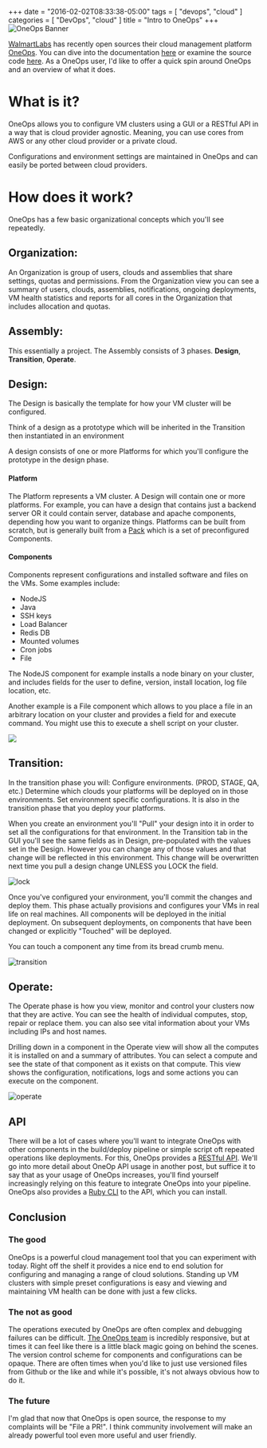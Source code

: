 +++
date = "2016-02-02T08:33:38-05:00"
tags = [
    "devops",
    "cloud"
]
categories = [
    "DevOps",
    "cloud"
]
title = "Intro to OneOps"
+++
![OneOps Banner](http://www.businesscloudnews.com/files/2016/01/Walmart-OneOps.jpg)


[WalmartLabs](http://www.walmartlabs.com/) has recently open sources their cloud management platform [OneOps](http://www.walmartlabs.com/2016/01/oneops-now-available/).  You can dive into the documentation [here](http://oneops.com/) or examine the source code [here](https://github.com/oneops/). As a OneOps user, I'd like to offer a quick spin around OneOps and an overview of what it does.

# What is it?

OneOps allows you to configure VM clusters using a GUI or a RESTful API in a way that is cloud provider agnostic. Meaning, you can use cores from AWS or any other cloud provider or a private cloud.

Configurations and environment settings are maintained in OneOps and can easily be ported between cloud providers.

# How does it work?
OneOps has a few basic organizational concepts which you'll see repeatedly.

## Organization:
An Organization is group of users, clouds and assemblies that share settings, quotas and permissions. From the Organization view you can see a summary of users, clouds, assemblies, notifications, ongoing deployments, VM health statistics and reports for all cores in the Organization that includes allocation and quotas.

## Assembly:
This essentially a project. The Assembly consists of 3 phases. __Design__, __Transition__, __Operate__.

## Design:
The Design is basically the template for how your VM cluster will be configured.

Think of a design as a prototype which will be inherited in the Transition then instantiated in an environment

A design consists of one or more Platforms for which you'll configure the prototype in the design phase. 

#### Platform 

The Platform represents a VM cluster. A Design will contain one or more platforms. For example, you can have a design that contains just a backend server OR it could contain server, database and apache components, depending how you want to organize things. Platforms can be built from scratch, but is generally built from a [Pack](http://oneops.github.io/user/references/#platform-packs) which is a set of preconfigured Components.

#### Components 

Components represent configurations and installed software and files on the VMs. Some examples include:

 - NodeJS
 - Java
 - SSH keys
 - Load Balancer
 - Redis DB
 - Mounted volumes
 - Cron jobs
 - File

The NodeJS component for example installs a node binary on your cluster, and includes fields for the user to define, version, install location, log file location, etc.

Another example is a File component which allows to you place a file in an arbitrary location on your cluster and provides a field for and execute command. You might use this to execute a shell script on your cluster.

![](https://raw.githubusercontent.com/oneops/oneops.github.io/master/assets/local/images/design-graph.png)

## Transition:
In the transition phase you will: Configure environments. (PROD, STAGE, QA, etc.) Determine which clouds your platforms will be deployed on in those environments. Set environment specific configurations. It is also in the transition phase that you deploy your platforms.

When you create an environment you'll "Pull" your design into it in order to set all the configurations for that environment. In the Transition tab in the GUI you'll see the same fields as in Design, pre-populated with the values set in the Design. However you can change any of those values and that change will be reflected in this environment. This change will be overwritten next time you pull a design change UNLESS you LOCK the field.

![lock](https://raw.githubusercontent.com/oneops/oneops.github.io/master/assets/local/images/lock.png)

Once you've configured your environment, you'll commit the changes and deploy them. This phase actually provisions and configures your VMs in real life on real machines. All components will be deployed in the initial deployment. On subsequent deployments, on components that have been changed or explicitly "Touched" will be deployed.

You can touch a component any time from its bread crumb menu.

![transition](https://raw.githubusercontent.com/oneops/oneops.github.io/master/assets/local/images/GettingStartedEC2CommitAndDeploy.png)

## Operate:
The Operate phase is how you view, monitor and control your clusters now that they are active. You can see the health of individual computes, stop, repair or replace them. you can also see vital information about your VMs including IPs and host names.

Drilling down in a component in the Operate view will show all the computes it is installed on and a summary of attributes. You can select a compute and see the state of that component as it exists on that compute. This view shows the configuration, notifications, logs and some actions you can execute on the component.

![operate](https://raw.githubusercontent.com/oneops/oneops.github.io/master/assets/local/images/assess-health-operate.png)

## API
There will be a lot of cases where you'll want to integrate OneOps with other components in the build/deploy pipeline or simple script oft repeated operations like deployments. For this, OneOps provides a [RESTful API](http://oneops.github.io/developer/references/#oneops-api-documentation). We'll go into more detail about OneOp API usage in another post, but suffice it to say that as your usage of OneOps increases, you'll find yourself increasingly relying on this feature to integrate OneOps into your pipeline. OneOps also provides a [Ruby CLI](http://oneops.github.io/admin/key-concepts/#cli) to the API, which you can install. 

## Conclusion
### The good
OneOps is a powerful cloud management tool that you can experiment with today. Right off the shelf it provides a nice end to end solution for configuring and managing a range of cloud solutions. Standing up VM clusters with simple preset configurations is easy and viewing and maintaining VM health can be done with just a few clicks.
### The not as good
The operations executed by OneOps are often complex and debugging failures can be difficult. [The OneOps team](http://oneops.com/contribute.html) is incredibly responsive, but at times it can feel like there is a little black magic going on behind the scenes. The version control scheme for components and configurations can be opaque.  There are often times when you'd like to just use versioned files from Github or the like and while it's possible, it's not always obvious how to do it.  
### The future
I'm glad that now that OneOps is open source, the response to my complaints will be "File a PR!". I think community involvement will make an already powerful tool even more useful and user friendly.
